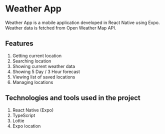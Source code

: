 # Weather App

Weather App is a mobile application developed in React Native using Expo. Weather data is fetched from Open Weather Map API.

## Features

1. Getting current location
2. Searching location
3. Showing current weather data
4. Showing 5 Day / 3 Hour forecast
5. Viewing list of saved locations
6. Managing locations

## Technologies and tools used in the project

1. React Native (Expo)
2. TypeScript
3. Lottie
4. Expo location
